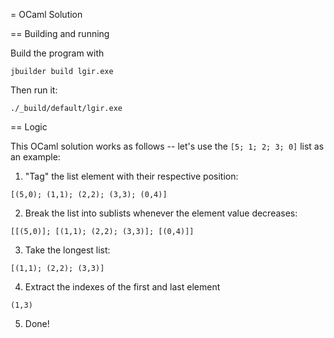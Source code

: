 = OCaml Solution

== Building and running

Build the program with

`jbuilder build lgir.exe` 

Then run it:

`./_build/default/lgir.exe`

== Logic

This OCaml solution works as follows -- let's use the `[5; 1; 2; 3; 0]` list as an example:

1) "Tag" the list element with their respective position:

`[(5,0); (1,1); (2,2); (3,3); (0,4)]`

2) Break the list into sublists whenever the element value decreases:

`[[(5,0)]; [(1,1); (2,2); (3,3)]; [(0,4)]]`

3) Take the longest list:

`[(1,1); (2,2); (3,3)]`

4) Extract the indexes of the first and last element

`(1,3)`

5) Done!